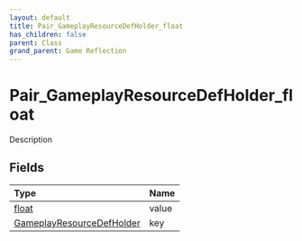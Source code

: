 ```yaml
---
layout: default
title: Pair_GameplayResourceDefHolder_float
has_children: false
parent: Class
grand_parent: Game Reflection
---
```

# Pair_GameplayResourceDefHolder_float
Description 

## Fields

| Type | Name |
|:-------------|:--------------|
| [float](/docs/game-reflection/components/float) | value |
| [GameplayResourceDefHolder](/docs/game-reflection/components/gameplay_resource_def_holder) | key |

